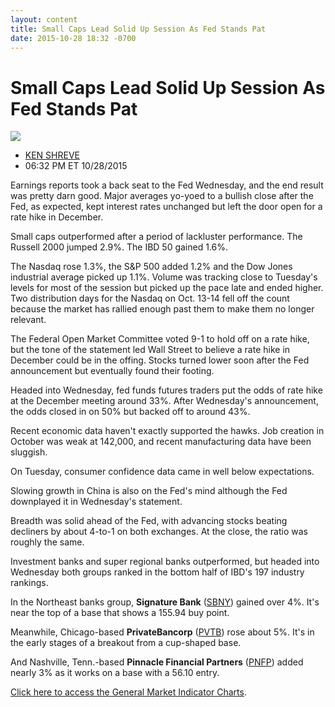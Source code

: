 ```yaml
---
layout: content
title: Small Caps Lead Solid Up Session As Fed Stands Pat
date: 2015-10-28 18:32 -0700
---
```



Small Caps Lead Solid Up Session As Fed Stands Pat
===================================================


![](https://www.investors.com/wp-content/uploads/ibd-migrated-images/MPv_151029_635816428319380769.png)

* [KEN SHREVE](https://www.investors.com/author/shrevek/ "Posts by KEN SHREVE")
* 06:32 PM ET 10/28/2015





Earnings reports took a back seat to the Fed Wednesday, and the end result was pretty darn good. Major averages yo-yoed to a bullish close after the Fed, as expected, kept interest rates unchanged but left the door open for a rate hike in December.


Small caps outperformed after a period of lackluster performance. The Russell 2000 jumped 2.9%. The IBD 50 gained 1.6%.


The Nasdaq rose 1.3%, the S&P 500 added 1.2% and the Dow Jones industrial average picked up 1.1%. Volume was tracking close to Tuesday's levels for most of the session but picked up the pace late and ended higher. Two distribution days for the Nasdaq on Oct. 13-14 fell off the count because the market has rallied enough past them to make them no longer relevant.


The Federal Open Market Committee voted 9-1 to hold off on a rate hike, but the tone of the statement led Wall Street to believe a rate hike in December could be in the offing. Stocks turned lower soon after the Fed announcement but eventually found their footing.


Headed into Wednesday, fed funds futures traders put the odds of rate hike at the December meeting around 33%. After Wednesday's announcement, the odds closed in on 50% but backed off to around 43%.


Recent economic data haven't exactly supported the hawks. Job creation in October was weak at 142,000, and recent manufacturing data have been sluggish.


On Tuesday, consumer confidence data came in well below expectations.


Slowing growth in China is also on the Fed's mind although the Fed downplayed it in Wednesday's statement.


Breadth was solid ahead of the Fed, with advancing stocks beating decliners by about 4-to-1 on both exchanges. At the close, the ratio was roughly the same.


Investment banks and super regional banks outperformed, but headed into Wednesday both groups ranked in the bottom half of IBD's 197 industry rankings.


In the Northeast banks group, **Signature Bank** ([SBNY](https://research.investors.com/quote.aspx?symbol=SBNY)) gained over 4%. It's near the top of a base that shows a 155.94 buy point.


Meanwhile, Chicago-based **PrivateBancorp** ([PVTB](https://research.investors.com/quote.aspx?symbol=PVTB)) rose about 5%. It's in the early stages of a breakout from a cup-shaped base.


And Nashville, Tenn.-based **Pinnacle Financial Partners** ([PNFP](https://research.investors.com/quote.aspx?symbol=PNFP)) added nearly 3% as it works on a base with a 56.10 entry.


[Click here to access the General Market Indicator Charts](https://www.investors.com/pdf/GMI_102915.pdf).




